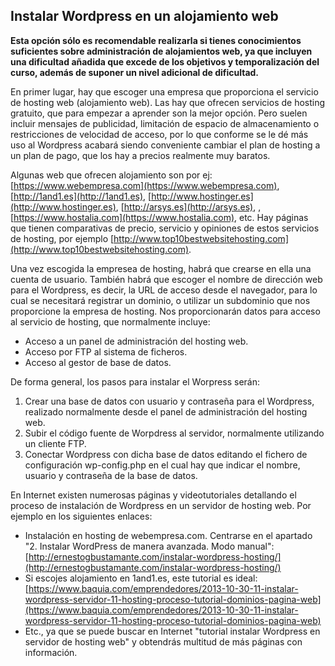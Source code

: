 ## Instalar Wordpress en un alojamiento web

**Esta opción sólo es recomendable realizarla si tienes conocimientos suficientes sobre administración de alojamientos web, ya que incluyen una dificultad añadida que excede de los objetivos y temporalización del curso, además de suponer un nivel adicional de dificultad.**

En primer lugar, hay que escoger una empresa que proporciona el servicio de hosting web \(alojamiento web\). Las hay que ofrecen servicios de hosting gratuito, que para empezar a aprender son la mejor opción. Pero suelen incluir mensajes de publicidad, limitación de espacio de almacenamiento o restricciones de velocidad de acceso, por lo que conforme se le dé más uso al Wordpress acabará siendo conveniente cambiar el plan de hosting a un plan de pago, que los hay a precios realmente muy baratos.

Algunas web que ofrecen alojamiento son por ej: [https://www.webempresa.com](https://www.webempresa.com), [http://1and1.es](http://1and1.es), [http://www.hostinger.es](http://www.hostinger.es), [http://arsys.es](http://arsys.es), , [https://www.hostalia.com](https://www.hostalia.com), etc. Hay páginas que tienen comparativas de precio, servicio y opiniones de estos servicios de hosting, por ejemplo [http://www.top10bestwebsitehosting.com](http://www.top10bestwebsitehosting.com).

Una vez escogida la empresea de hosting, habrá que crearse en ella una cuenta de usuario. También habrá que escoger el nombre de dirección web para el Wordpress, es decir, la URL de acceso desde el navegador, para lo cual se necesitará registrar un dominio, o utilizar un subdominio que nos proporcione la empresa de hosting. Nos proporcionarán datos para acceso al servicio de hosting, que normalmente incluye:

* Acceso a un panel de administración del hosting web.
* Acceso por FTP al sistema de ficheros.
* Acceso al gestor de base de datos.

De forma general, los pasos para instalar el Worpress serán:

1. Crear una base de datos con usuario y contraseña para el Wordpress, realizado normalmente desde el panel de administración del hosting web.
2. Subir el código fuente de Worpdress al servidor, normalmente utilizando un cliente FTP.
3. Conectar Wordpress con dicha base de datos editando el fichero de configuración wp-config.php en el cual hay que indicar el nombre, usuario y contraseña de la base de datos.

En Internet existen numerosas páginas y videotutoriales detallando el proceso de instalación de Wordpress en un servidor de hosting web. Por ejemplo en los siguientes enlaces:

* Instalación en hosting de webempresa.com. Centrarse en el apartado "2. Instalar WordPress de manera avanzada. Modo manual": [http://ernestogbustamante.com/instalar-wordpress-hosting/](http://ernestogbustamante.com/instalar-wordpress-hosting/)
* Si escojes alojamiento en 1and1.es, este tutorial es ideal: [https://www.baquia.com/emprendedores/2013-10-30-11-instalar-wordpress-servidor-11-hosting-proceso-tutorial-dominios-pagina-web](https://www.baquia.com/emprendedores/2013-10-30-11-instalar-wordpress-servidor-11-hosting-proceso-tutorial-dominios-pagina-web)
* Etc., ya que se puede buscar en Internet "tutorial instalar Wordpress en servidor de hosting web" y obtendrás multitud de más páginas con información.



